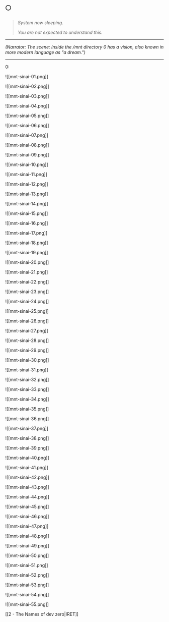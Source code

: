 ## 🌕

> _System now sleeping._
>
> _You are not expected to understand this._

---

_(Narrator: The scene:
Inside the /mnt directory
0 has a vision,
also known
in more modern language
as "a dream.")_

---

0:

![[mnt-sinai-01.png]]


![[mnt-sinai-02.png]]


![[mnt-sinai-03.png]]


![[mnt-sinai-04.png]]


![[mnt-sinai-05.png]]


![[mnt-sinai-06.png]]


![[mnt-sinai-07.png]]


![[mnt-sinai-08.png]]


![[mnt-sinai-09.png]]


![[mnt-sinai-10.png]]


![[mnt-sinai-11.png]]


![[mnt-sinai-12.png]]


![[mnt-sinai-13.png]]


![[mnt-sinai-14.png]]


![[mnt-sinai-15.png]]


![[mnt-sinai-16.png]]


![[mnt-sinai-17.png]]


![[mnt-sinai-18.png]]


![[mnt-sinai-19.png]]


![[mnt-sinai-20.png]]


![[mnt-sinai-21.png]]


![[mnt-sinai-22.png]]


![[mnt-sinai-23.png]]


![[mnt-sinai-24.png]]


![[mnt-sinai-25.png]]


![[mnt-sinai-26.png]]


![[mnt-sinai-27.png]]


![[mnt-sinai-28.png]]


![[mnt-sinai-29.png]]


![[mnt-sinai-30.png]]


![[mnt-sinai-31.png]]


![[mnt-sinai-32.png]]


![[mnt-sinai-33.png]]


![[mnt-sinai-34.png]]


![[mnt-sinai-35.png]]


![[mnt-sinai-36.png]]


![[mnt-sinai-37.png]]


![[mnt-sinai-38.png]]


![[mnt-sinai-39.png]]


![[mnt-sinai-40.png]]


![[mnt-sinai-41.png]]


![[mnt-sinai-42.png]]


![[mnt-sinai-43.png]]


![[mnt-sinai-44.png]]


![[mnt-sinai-45.png]]


![[mnt-sinai-46.png]]


![[mnt-sinai-47.png]]


![[mnt-sinai-48.png]]


![[mnt-sinai-49.png]]


![[mnt-sinai-50.png]]


![[mnt-sinai-51.png]]


![[mnt-sinai-52.png]]


![[mnt-sinai-53.png]]


![[mnt-sinai-54.png]]


![[mnt-sinai-55.png]]


[[2 - The Names of dev zero|IRET]]